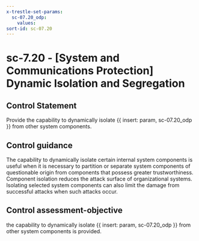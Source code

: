 ```yaml
---
x-trestle-set-params:
  sc-07.20_odp:
    values:
sort-id: sc-07.20
---
```


# sc-7.20 - \[System and Communications Protection\] Dynamic Isolation and Segregation

## Control Statement

Provide the capability to dynamically isolate {{ insert: param, sc-07.20_odp }} from other system components.

## Control guidance

The capability to dynamically isolate certain internal system components is useful when it is necessary to partition or separate system components of questionable origin from components that possess greater trustworthiness. Component isolation reduces the attack surface of organizational systems. Isolating selected system components can also limit the damage from successful attacks when such attacks occur.

## Control assessment-objective

the capability to dynamically isolate {{ insert: param, sc-07.20_odp }} from other system components is provided.
